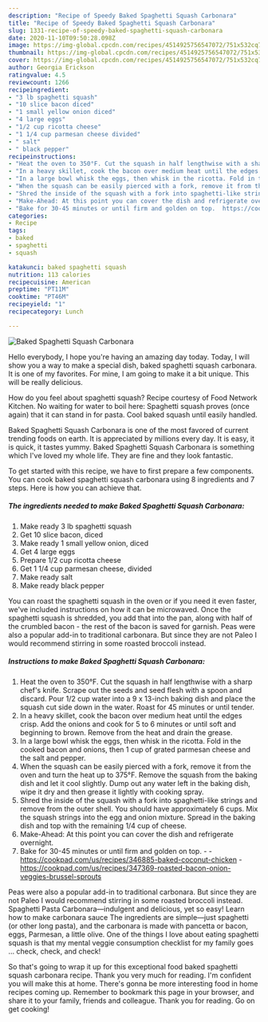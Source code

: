 ```yaml
---
description: "Recipe of Speedy Baked Spaghetti Squash Carbonara"
title: "Recipe of Speedy Baked Spaghetti Squash Carbonara"
slug: 1331-recipe-of-speedy-baked-spaghetti-squash-carbonara
date: 2020-11-10T09:50:28.098Z
image: https://img-global.cpcdn.com/recipes/4514925756547072/751x532cq70/baked-spaghetti-squash-carbonara-recipe-main-photo.jpg
thumbnail: https://img-global.cpcdn.com/recipes/4514925756547072/751x532cq70/baked-spaghetti-squash-carbonara-recipe-main-photo.jpg
cover: https://img-global.cpcdn.com/recipes/4514925756547072/751x532cq70/baked-spaghetti-squash-carbonara-recipe-main-photo.jpg
author: Georgia Erickson
ratingvalue: 4.5
reviewcount: 1266
recipeingredient:
- "3 lb spaghetti squash"
- "10 slice bacon diced"
- "1 small yellow onion diced"
- "4 large eggs"
- "1/2 cup ricotta cheese"
- "1 1/4 cup parmesan cheese divided"
- " salt"
- " black pepper"
recipeinstructions:
- "Heat the oven to 350°F. Cut the squash in half lengthwise with a sharp chef&#39;s knife. Scrape out the seeds and seed flesh with a spoon and discard. Pour 1/2 cup water into a 9 x 13-inch baking dish and place the squash cut side down in the water. Roast for 45 minutes or until tender."
- "In a heavy skillet, cook the bacon over medium heat until the edges crisp. Add the onions and cook for 5 to 6 minutes or until soft and beginning to brown. Remove from the heat and drain the grease."
- "In a large bowl whisk the eggs, then whisk in the ricotta. Fold in the cooked bacon and onions, then 1 cup of grated parmesan cheese and the salt and pepper."
- "When the squash can be easily pierced with a fork, remove it from the oven and turn the heat up to 375°F. Remove the squash from the baking dish and let it cool slightly. Dump out any water left in the baking dish, wipe it dry and then grease it lightly with cooking spray."
- "Shred the inside of the squash with a fork into spaghetti-like strings and remove from the outer shell. You should have approximately 6 cups. Mix the squash strings into the egg and onion mixture. Spread in the baking dish and top with the remaining 1/4 cup of cheese."
- "Make-Ahead: At this point you can cover the dish and refrigerate overnight."
- "Bake for 30-45 minutes or until firm and golden on top.  https://cookpad.com/us/recipes/346885-baked-coconut-chicken https://cookpad.com/us/recipes/347369-roasted-bacon-onion-veggies-brussel-sprouts"
categories:
- Recipe
tags:
- baked
- spaghetti
- squash

katakunci: baked spaghetti squash 
nutrition: 113 calories
recipecuisine: American
preptime: "PT11M"
cooktime: "PT46M"
recipeyield: "1"
recipecategory: Lunch

---
```



![Baked Spaghetti Squash Carbonara](https://img-global.cpcdn.com/recipes/4514925756547072/751x532cq70/baked-spaghetti-squash-carbonara-recipe-main-photo.jpg)

Hello everybody, I hope you're having an amazing day today. Today, I will show you a way to make a special dish, baked spaghetti squash carbonara. It is one of my favorites. For mine, I am going to make it a bit unique. This will be really delicious.

How do you feel about spaghetti squash? Recipe courtesy of Food Network Kitchen. No waiting for water to boil here: Spaghetti squash proves (once again) that it can stand in for pasta. Cool baked squash until easily handled.

Baked Spaghetti Squash Carbonara is one of the most favored of current trending foods on earth. It is appreciated by millions every day. It is easy, it is quick, it tastes yummy. Baked Spaghetti Squash Carbonara is something which I've loved my whole life. They are fine and they look fantastic.


To get started with this recipe, we have to first prepare a few components. You can cook baked spaghetti squash carbonara using 8 ingredients and 7 steps. Here is how you can achieve that.

<!--inarticleads1-->

##### The ingredients needed to make Baked Spaghetti Squash Carbonara:

1. Make ready 3 lb spaghetti squash
1. Get 10 slice bacon, diced
1. Make ready 1 small yellow onion, diced
1. Get 4 large eggs
1. Prepare 1/2 cup ricotta cheese
1. Get 1 1/4 cup parmesan cheese, divided
1. Make ready  salt
1. Make ready  black pepper


You can roast the spaghetti squash in the oven or if you need it even faster, we&#39;ve included instructions on how it can be microwaved. Once the spaghetti squash is shredded, you add that into the pan, along with half of the crumbled bacon - the rest of the bacon is saved for garnish. Peas were also a popular add-in to traditional carbonara. But since they are not Paleo I would recommend stirring in some roasted broccoli instead. 

<!--inarticleads2-->

##### Instructions to make Baked Spaghetti Squash Carbonara:

1. Heat the oven to 350°F. Cut the squash in half lengthwise with a sharp chef&#39;s knife. Scrape out the seeds and seed flesh with a spoon and discard. Pour 1/2 cup water into a 9 x 13-inch baking dish and place the squash cut side down in the water. Roast for 45 minutes or until tender.
1. In a heavy skillet, cook the bacon over medium heat until the edges crisp. Add the onions and cook for 5 to 6 minutes or until soft and beginning to brown. Remove from the heat and drain the grease.
1. In a large bowl whisk the eggs, then whisk in the ricotta. Fold in the cooked bacon and onions, then 1 cup of grated parmesan cheese and the salt and pepper.
1. When the squash can be easily pierced with a fork, remove it from the oven and turn the heat up to 375°F. Remove the squash from the baking dish and let it cool slightly. Dump out any water left in the baking dish, wipe it dry and then grease it lightly with cooking spray.
1. Shred the inside of the squash with a fork into spaghetti-like strings and remove from the outer shell. You should have approximately 6 cups. Mix the squash strings into the egg and onion mixture. Spread in the baking dish and top with the remaining 1/4 cup of cheese.
1. Make-Ahead: At this point you can cover the dish and refrigerate overnight.
1. Bake for 30-45 minutes or until firm and golden on top. -  - https://cookpad.com/us/recipes/346885-baked-coconut-chicken - https://cookpad.com/us/recipes/347369-roasted-bacon-onion-veggies-brussel-sprouts


Peas were also a popular add-in to traditional carbonara. But since they are not Paleo I would recommend stirring in some roasted broccoli instead. Spaghetti Pasta Carbonara—indulgent and delicious, yet so easy! Learn how to make carbonara sauce The ingredients are simple—just spaghetti (or other long pasta), and the carbonara is made with pancetta or bacon, eggs, Parmesan, a little olive. One of the things I love about eating spaghetti squash is that my mental veggie consumption checklist for my family goes … check, check, and check! 

So that's going to wrap it up for this exceptional food baked spaghetti squash carbonara recipe. Thank you very much for reading. I'm confident you will make this at home. There's gonna be more interesting food in home recipes coming up. Remember to bookmark this page in your browser, and share it to your family, friends and colleague. Thank you for reading. Go on get cooking!
